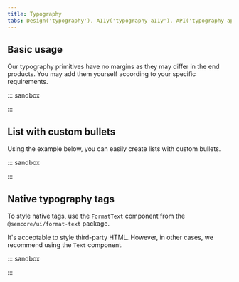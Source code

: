 ```yaml
---
title: Typography
tabs: Design('typography'), A11y('typography-a11y'), API('typography-api'), Example('typography-code'), Changelog('typography-changelog')
---
```


## Basic usage

Our typography primitives have no margins as they may differ in the end products. You may add them yourself according to your specific requirements.

::: sandbox

<script lang="tsx">
import React from 'react';
import { Blockquote, Hint, List, Text } from '@semcore/ui/typography';

const Demo = () => (
  <div>
    <Text size={800} tag='h1' mb={6} mt={0}>
      H1, 48px
    </Text>
    <Text tag='p' mb={2} mt={0}>
      But I do love the taste of a <Text tag='strong'>good burger</Text>. Mm-mm-mm.
    </Text>
    <Text size={700} tag='h2' mb={4} mt={0}>
      H2, 36px
    </Text>
    <Text tag='p' mb={2} mt={0}>
      But I do love the taste of a <Text tag='em'>good burger</Text>. Mm-mm-mm.
    </Text>
    <Text size={600} tag='h3' fontWeight={500} mb={4} mt={0}>
      H3, 32px
    </Text>
    <Text tag='p' mb={2} mt={0}>
      But I do love the taste of a <Text color='green'>good burger</Text>. Mm-mm-mm.
    </Text>
    <Text size={500} tag='h4' fontWeight={500} mb={3} mt={0}>
      H4, 24px
    </Text>
    <Text tag='p' mb={2} mt={0}>
      But I do love the taste of a <Hint>good burger</Hint>. Mm-mm-mm.
    </Text>
    <Text size={400} tag='h5' fontWeight={500} mb={2} mt={0}>
      H5, 20px
    </Text>
    <Text tag='p' mb={2} mt={0}>
      But I do love the taste of a <Text tag='s'>good burger</Text>. Mm-mm-mm.
    </Text>
    <Text size={300} tag='h6' mb={1} mt={0}>
      H6, 16px
    </Text>
    <Text size={200} tag='p' mb={3} mt={0}>
      Text, 14px
    </Text>
    <Text size={100} tag='p' mb={2} mt={0}>
      Text, 12px
    </Text>
    <List mb={2}>
      <List.Item>I'm gonna make him an offer he can't refuse.</List.Item>
      <List.Item>Carpe diem. Seize the day, boys. Make your lives extraordinary.</List.Item>
    </List>
    <List tag='ol' mb={2}>
      <List.Item marker={1}>I'm gonna make him an offer he can't refuse.</List.Item>
      <List.Item marker={2}>
        Carpe diem. Seize the day, boys. Make your lives extraordinary.
      </List.Item>
    </List>
    <Blockquote author='Author Author' my={4.5}>
      Lorem ipsum dolor sit amet, consectetuer adipiscing elit, sed diem nonummy nibh euismod
      tincidunt ut lacreet dolore magna aliguam erat volutpat. Ut wisis enim ad minim veniam, quis
      nostrud exerci tution ullamcorper suscipit lobortis nisl ut aliquip ex ea commodo consequat.
    </Blockquote>
  </div>
);
</script>

:::

## List with custom bullets

Using the example below, you can easily create lists with custom bullets.

::: sandbox

<script lang="tsx">
import React from 'react';
import { List } from '@semcore/ui/typography';
import CheckM from '@semcore/ui/icon/Check/m';

const Demo = () => (
  <div>
    <List size={300} marker={<CheckM color='green' mt={1} />}>
      <List.Item>I'm gonna make him an offer he can't refuse.</List.Item>
      <List.Item marker={<CheckM mt={1} />}>
        (Uncheck icon) Carpe diem. Seize the day, boys. Make your lives extraordinary.
      </List.Item>
      <List.Item>Listen to them. Children of the night. What music they make.</List.Item>
    </List>
  </div>
);
</script>

:::

## Native typography tags

To style native tags, use the `FormatText` component from the `@semcore/ui/format-text` package.

It's acceptable to style third-party HTML. However, in other cases, we recommend using the `Text` component.

::: sandbox

<script lang="tsx">
import React from 'react';
import FormatText from '@semcore/ui/format-text';

const Demo = () => (
  <FormatText>
    <h1>
      H1, <small>48px</small>
    </h1>
    <p>
      But I do love the taste of a <strong>good burger</strong>. Mm-mm-mm.
    </p>
    <h2>
      H2, <small>36px</small>
    </h2>
    <p>
      But I do love the taste of a <em>good burger</em>. Mm-mm-mm.
    </p>
    <h3>
      H3, <small>32px</small>
    </h3>
    <p>
      But I do love the taste of a <a href='/'>good burger</a> . Mm-mm-mm.
    </p>
    <h4>
      H4, <small>24px</small>
    </h4>
    <p>
      But I do love the taste of a <abbr>good burger</abbr>. Mm-mm-mm.
    </p>
    <h5>
      H5, <small>20px</small>
    </h5>
    <p>
      But I do love the taste of a <s>good burger</s>. Mm-mm-mm.
    </p>
    <h6>
      H6, <small>16px</small>
    </h6>
    <p>
      But I do love the taste of a <code>good burger</code>. Mm-mm-mm.
    </p>
    <ul>
      <li>I'm gonna make him an offer he can't refuse.</li>
      <li>Carpe diem. Seize the day, boys. Make your lives extraordinary.</li>
    </ul>
    <ol>
      <li>I'm gonna make him an offer he can't refuse.</li>
      <li>Carpe diem. Seize the day, boys. Make your lives extraordinary.</li>
    </ol>
    <blockquote>
      Lorem ipsum dolor sit amet, consectetuer adipiscing elit, sed diem nonummy nibh euismod
      tincidunt ut lacreet dolore magna aliguam erat volutpat. Ut wisis enim ad minim veniam, quis
      nostrud exerci tution ullamcorper suscipit lobortis nisl ut aliquip ex ea commodo consequat.
      <cite>Author Author</cite>
    </blockquote>
  </FormatText>
);
</script>

:::
